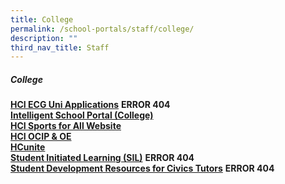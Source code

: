 ```yaml
---
title: College
permalink: /school-portals/staff/college/
description: ""
third_nav_title: Staff
---
```

##### College

**[HCI ECG Uni Applications](https://sites.google.com/hci.edu.sg/ecg)** **ERROR 404**<br>
**[Intelligent School Portal (College)](https://isp.hci.edu.sg/)**<br>
**[HCI Sports for All Website](http://www.facebook.com/HCISports4All)**<br>
**[HCI OCIP &amp; OE](https://sites.google.com/hci.edu.sg/oeocip)**<br>
**[HCunite](http://hcunite.com/)**<br>
**[Student Initiated Learning (SIL)](https://sites.google.com/hci.edu.sg/sil)** **ERROR 404**<br>
**[Student Development Resources for Civics Tutors](https://sites.google.com/hci.edu.sg/fourfacultiesonehwachong/home?authuser=1)** **ERROR 404**